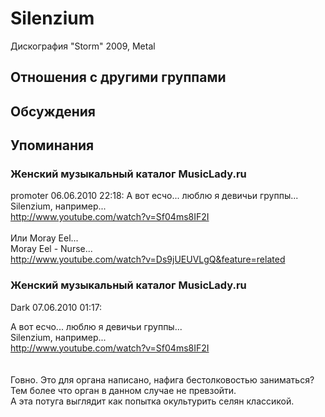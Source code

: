 # Silenzium

Дискография
"Storm" 2009, Metal

## Отношения с другими группами


## Обсуждения


## Упоминания

### Женский музыкальный каталог MusicLady.ru

promoter 06.06.2010 22:18:
А вот есчо... люблю я девичьи группы...<BR>Silenzium, например...<BR><A HREF="http://www.youtube.com/watch?v=Sf04ms8IF2I" TARGET="_blank">http://www.youtube.com/watch?v=Sf04ms8IF2I</A><BR><BR>Или Moray Eel...<BR>Moray Eel - Nurse...<BR><A HREF="http://www.youtube.com/watch?v=Ds9jUEUVLgQ&feature=related" TARGET="_blank">http://www.youtube.com/watch?v=Ds9jUEUVLgQ&feature=related</A>

### Женский музыкальный каталог MusicLady.ru

Dark 07.06.2010 01:17:
<DIV CLASS="quote">А вот есчо... люблю я девичьи группы...<BR>Silenzium, например...<BR><A HREF="http://www.youtube.com/watch?v=Sf04ms8IF2I" TARGET="_blank">http://www.youtube.com/watch?v=Sf04ms8IF2I</A></DIV><BR><BR>Говно. Это для органа написано, нафига бестолковостью заниматься?<BR>Тем более что орган в данном случае не превзойти.<BR>А эта потуга выглядит как попытка окультурить селян классикой.

